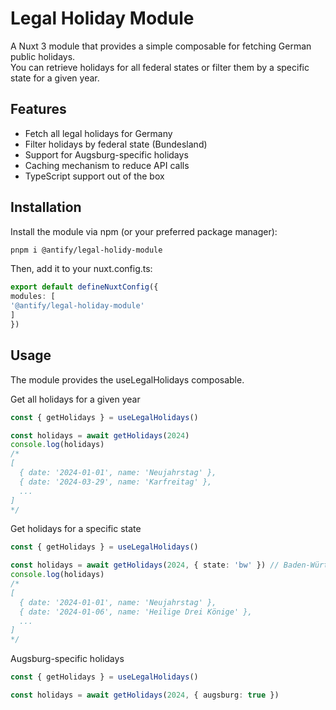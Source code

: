# Legal Holiday Module

A Nuxt 3 module that provides a simple composable for fetching German public holidays.  
You can retrieve holidays for all federal states or filter them by a specific state for a given year.

## Features

- Fetch all legal holidays for Germany
- Filter holidays by federal state (Bundesland)
- Support for Augsburg-specific holidays
- Caching mechanism to reduce API calls
- TypeScript support out of the box

## Installation

Install the module via npm (or your preferred package manager):
```bash
pnpm i @antify/legal-holidy-module
```


Then, add it to your nuxt.config.ts:

```typescript
export default defineNuxtConfig({
modules: [
'@antify/legal-holiday-module'
]
})
```

## Usage

The module provides the useLegalHolidays composable.

Get all holidays for a given year
```typescript
const { getHolidays } = useLegalHolidays()

const holidays = await getHolidays(2024)
console.log(holidays)
/*
[
  { date: '2024-01-01', name: 'Neujahrstag' },
  { date: '2024-03-29', name: 'Karfreitag' },
  ...
]
*/
```

Get holidays for a specific state
```typescript
const { getHolidays } = useLegalHolidays()

const holidays = await getHolidays(2024, { state: 'bw' }) // Baden-Württemberg
console.log(holidays)
/*
[
  { date: '2024-01-01', name: 'Neujahrstag' },
  { date: '2024-01-06', name: 'Heilige Drei Könige' },
  ...
]
*/
```

Augsburg-specific holidays
```typescript
const { getHolidays } = useLegalHolidays()

const holidays = await getHolidays(2024, { augsburg: true })
```
